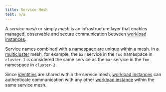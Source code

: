 ```yaml
---
title: Service Mesh
test: n/a
---
```


A *service mesh* or simply *mesh* is an infrastructure layer that enables
managed, observable and secure communication between
[workload instances](/pt-br/docs/reference/glossary/#workload-instance).

Service names combined with a namespace are unique within a mesh.
In a [multicluster](/pt-br/docs/reference/glossary/#multicluster) mesh, for example,
the `bar` service in the `foo` namespace in `cluster-1` is considered the same
service as the `bar` service in the `foo` namespace in `cluster-2`.

Since [identities](/pt-br/docs/reference/glossary/#identity) are shared within the service
mesh, [workload instances](/pt-br/docs/reference/glossary/#workload-instance) can authenticate communication with any other [workload
instance](/pt-br/docs/reference/glossary/#workload-instance) within the same service mesh.
